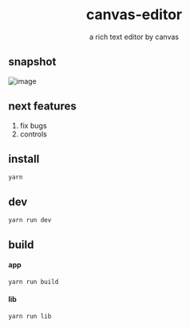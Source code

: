 <h1 align="center">canvas-editor</h1>

<p align="center"> a rich text editor by canvas</p>

## snapshot

![image](https://github.com/Hufe921/canvas-editor/blob/main/src/assets/snapshots/main_v0.7.4.png)

## next features

1. fix bugs
2. controls

## install

`yarn`

## dev

`yarn run dev`

## build

#### app
`yarn run build`

#### lib
`yarn run lib`